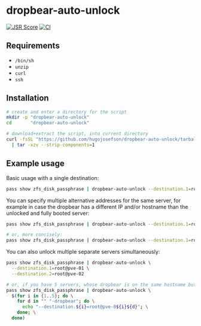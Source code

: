 # dropbear-auto-unlock

[![JSR Score](https://jsr.io/badges/@hugojosefson/dropbear-auto-unlock/score)](https://jsr.io/@hugojosefson/dropbear-auto-unlock)
[![CI](https://github.com/hugojosefson/dropbear-auto-unlock/actions/workflows/deno.yaml/badge.svg)](https://github.com/hugojosefson/dropbear-auto-unlock/actions/workflows/deno.yaml)

## Requirements

- `/bin/sh`
- `unzip`
- `curl`
- `ssh`

## Installation

```sh
# create and enter a directory for the script
mkdir -p "dropbear-auto-unlock"
cd       "dropbear-auto-unlock"

# download+extract the script, into current directory
curl -fsSL "https://github.com/hugojosefson/dropbear-auto-unlock/tarball/main" \
  | tar -xzv --strip-components=1
```

## Example usage

Basic usage with a single destination:

```sh
pass show zfs_disk_passphrase | dropbear-auto-unlock --destination.1=root@pve-01
```

You can specify multiple alternative addresses for the same server, for example
in case the dropbear has a different IP and/or hostname than the unlocked and
fully booted server:

```sh
pass show zfs_disk_passphrase | dropbear-auto-unlock --destination.1=root@pve-01 --destination.1=root@pve-01-dropbear

# or, more concisely:
pass show zfs_disk_passphrase | dropbear-auto-unlock --destination.1=root@pve-01{,-dropbear}
```

You can also unlock multiple separate servers simultaneously:

```sh
pass show zfs_disk_passphrase | dropbear-auto-unlock \
  --destination.1=root@pve-01 \
  --destination.2=root@pve-02

# or, if you have 5 servers, whose dropbear is on the same hostname but with "-dropbear" appended:
pass show zfs_disk_passphrase | dropbear-auto-unlock \
  $(for i in {1..5}; do \
    for d in "" "-dropbear"; do \
      echo "--destination.${i}=root@pve-0${i}${d}"; \
    done; \
  done)
```
